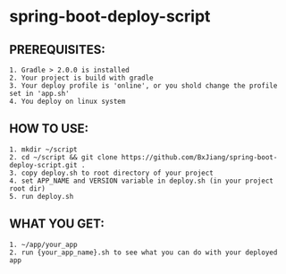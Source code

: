 # spring-boot-deploy-script
## PREREQUISITES:
    1. Gradle > 2.0.0 is installed
    2. Your project is build with gradle
    3. Your deploy profile is 'online', or you shold change the profile set in 'app.sh'
    4. You deploy on linux system
  
## HOW TO USE:
    1. mkdir ~/script
    2. cd ~/script && git clone https://github.com/BxJiang/spring-boot-deploy-script.git .
    3. copy deploy.sh to root directory of your project
    4. set APP_NAME and VERSION variable in deploy.sh (in your project root dir)
    5. run deploy.sh

## WHAT YOU GET:
    1. ~/app/your_app
    2. run {your_app_name}.sh to see what you can do with your deployed app
